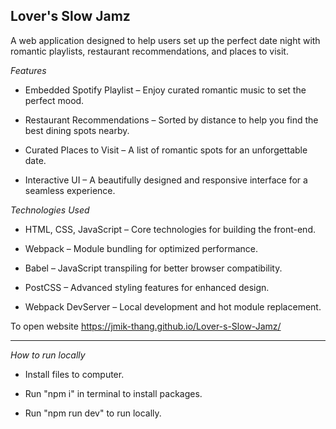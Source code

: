 ## Lover's Slow Jamz

A web application designed to help users set up the perfect date night with romantic playlists, restaurant recommendations, and places to visit.

_Features_

- Embedded Spotify Playlist – Enjoy curated romantic music to set the perfect mood.

- Restaurant Recommendations – Sorted by distance to help you find the best dining spots nearby.

- Curated Places to Visit – A list of romantic spots for an unforgettable date.

- Interactive UI – A beautifully designed and responsive interface for a seamless experience.

_Technologies Used_

- HTML, CSS, JavaScript – Core technologies for building the front-end.

- Webpack – Module bundling for optimized performance.

- Babel – JavaScript transpiling for better browser compatibility.

- PostCSS – Advanced styling features for enhanced design.

- Webpack DevServer – Local development and hot module replacement.

To open website https://jmik-thang.github.io/Lover-s-Slow-Jamz/

---

_How to run locally_

- Install files to computer.

- Run "npm i" in terminal to install packages.

- Run "npm run dev" to run locally.
